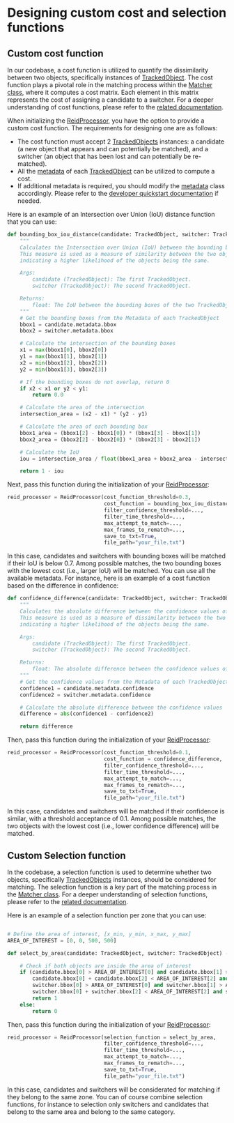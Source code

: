 # Designing custom cost and selection functions

## Custom cost function

In our codebase, a cost function is utilized to quantify the dissimilarity between two objects, specifically instances of [TrackedObject](reference/tracked_object.md). The cost function plays a pivotal role in the matching process within the [Matcher class](reference/matcher.md), where it computes a cost matrix. Each element in this matrix represents the cost of assigning a candidate to a switcher. For a deeper understanding of cost functions, please refer to the [related documentation](reference/cost_functions.md).

When initializing the [ReidProcessor](reference/reid_processor.md), you have the option to provide a custom cost function. The requirements for designing one are as follows:

- The cost function must accept 2 [TrackedObjects](reference/tracked_object.md) instances: a candidate (a new object that appears and can potentially be matched), and a switcher (an object that has been lost and can potentially be re-matched).
- All the [metadata](reference/tracked_object_metadata.md) of each [TrackedObject](reference/tracked_object.md) can be utilized to compute a cost.
- If additional metadata is required, you should modify the [metadata](reference/tracked_object_metadata.md) class accordingly. Please refer to the [developer quickstart documentation](quickstart_dev.md) if needed.

Here is an example of an Intersection over Union (IoU) distance function that you can use:

```python
def bounding_box_iou_distance(candidate: TrackedObject, switcher: TrackedObject) -> float:
    """
    Calculates the Intersection over Union (IoU) between the bounding boxes of two TrackedObjects.
    This measure is used as a measure of similarity between the two objects, with a higher IoU
    indicating a higher likelihood of the objects being the same.

    Args:
        candidate (TrackedObject): The first TrackedObject.
        switcher (TrackedObject): The second TrackedObject.

    Returns:
        float: The IoU between the bounding boxes of the two TrackedObjects.
    """
    # Get the bounding boxes from the Metadata of each TrackedObject
    bbox1 = candidate.metadata.bbox
    bbox2 = switcher.metadata.bbox

    # Calculate the intersection of the bounding boxes
    x1 = max(bbox1[0], bbox2[0])
    y1 = max(bbox1[1], bbox2[1])
    x2 = min(bbox1[2], bbox2[2])
    y2 = min(bbox1[3], bbox2[3])

    # If the bounding boxes do not overlap, return 0
    if x2 < x1 or y2 < y1:
        return 0.0

    # Calculate the area of the intersection
    intersection_area = (x2 - x1) * (y2 - y1)

    # Calculate the area of each bounding box
    bbox1_area = (bbox1[2] - bbox1[0]) * (bbox1[3] - bbox1[1])
    bbox2_area = (bbox2[2] - bbox2[0]) * (bbox2[3] - bbox2[1])

    # Calculate the IoU
    iou = intersection_area / float(bbox1_area + bbox2_area - intersection_area)

    return 1 - iou

```

Next, pass this function during the initialization of your [ReidProcessor](reference/reid_processor.md):

```python
reid_processor = ReidProcessor(cost_function_threshold=0.3,
                               cost_function = bounding_box_iou_distance,
                               filter_confidence_threshold=...,
                               filter_time_threshold=...,
                               max_attempt_to_match=...,
                               max_frames_to_rematch=...,
                               save_to_txt=True,
                               file_path="your_file.txt")
```

In this case, candidates and switchers with bounding boxes will be matched if their IoU is below 0.7. Among possible matches, the two bounding boxes with the lowest cost (i.e., larger IoU) will be matched. You can use all the available metadata. For instance, here is an example of a cost function based on the difference in confidence:

```python
def confidence_difference(candidate: TrackedObject, switcher: TrackedObject) -> float:
    """
    Calculates the absolute difference between the confidence values of two TrackedObjects.
    This measure is used as a measure of dissimilarity between the two objects, with a smaller difference
    indicating a higher likelihood of the objects being the same.

    Args:
        candidate (TrackedObject): The first TrackedObject.
        switcher (TrackedObject): The second TrackedObject.

    Returns:
        float: The absolute difference between the confidence values of the two TrackedObjects.
    """
    # Get the confidence values from the Metadata of each TrackedObject
    confidence1 = candidate.metadata.confidence
    confidence2 = switcher.metadata.confidence

    # Calculate the absolute difference between the confidence values
    difference = abs(confidence1 - confidence2)

    return difference

```

Then, pass this function during the initialization of your [ReidProcessor](reference/reid_processor.md):

```python
reid_processor = ReidProcessor(cost_function_threshold=0.1,
                               cost_function = confidence_difference,
                               filter_confidence_threshold=...,
                               filter_time_threshold=...,
                               max_attempt_to_match=...,
                               max_frames_to_rematch=...,
                               save_to_txt=True,
                               file_path="your_file.txt")
```

In this case, candidates and switchers will be matched if their confidence is similar, with a threshold acceptance of 0.1. Among possible matches, the two objects with the lowest cost (i.e., lower confidence difference) will be matched.

## Custom Selection function

In the codebase, a selection function is used to determine whether two objects, specifically [TrackedObjects](reference/tracked_object.md) instances, should be considered for matching. The selection function is a key part of the matching process in the [Matcher class](reference/matcher.md). For a deeper understanding of selection functions, please refer to the [related documentation](reference/selection_functions.md).

Here is an example of a selection function per zone that you can use:

```python

# Define the area of interest, [x_min, y_min, x_max, y_max]
AREA_OF_INTEREST = [0, 0, 500, 500]

def select_by_area(candidate: TrackedObject, switcher: TrackedObject) -> int:

    # Check if both objects are inside the area of interest
    if (candidate.bbox[0] > AREA_OF_INTEREST[0] and candidate.bbox[1] > AREA_OF_INTEREST[1] and
        candidate.bbox[0] + candidate.bbox[2] < AREA_OF_INTEREST[2] and candidate.bbox[1] + candidate.bbox[3] < AREA_OF_INTEREST[3] and
        switcher.bbox[0] > AREA_OF_INTEREST[0] and switcher.bbox[1] > AREA_OF_INTEREST[1] and
        switcher.bbox[0] + switcher.bbox[2] < AREA_OF_INTEREST[2] and switcher.bbox[1] + switcher.bbox[3] < AREA_OF_INTEREST[3]):
        return 1
    else:
        return 0

```

Then, pass this function during the initialization of your [ReidProcessor](reference/reid_processor.md):

```python
reid_processor = ReidProcessor(selection_function = select_by_area,
                               filter_confidence_threshold=...,
                               filter_time_threshold=...,
                               max_attempt_to_match=...,
                               max_frames_to_rematch=...,
                               save_to_txt=True,
                               file_path="your_file.txt")
```

In this case, candidates and switchers will be considerated for matching if they belong to the same zone. You can of course combine selection functions, for instance to selection only switchers and candidates that belong to the same area and belong to the same category.
